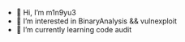 - 👋 Hi, I’m m1n9yu3
- 👀 I’m interested in BinaryAnalysis && vulnexploit
- 🌱 I’m currently learning code audit

<!---
m1n9yu3/m1n9yu3 is a ✨ special ✨ repository because its `README.md` (this file) appears on your GitHub profile.
You can click the Preview link to take a look at your changes.
--->
